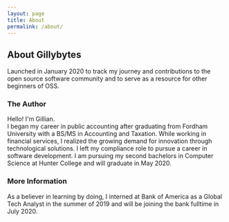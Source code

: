 ```yaml
---
layout: page
title: About
permalink: /about/
---
```


## About Gillybytes
Launched in January 2020 to track my journey and contributions to the open source software community and to serve as a resource for other beginners of OSS.

### The Author

Hello! I'm Gillian.  
I began my career in public accounting after graduating from Fordham University with a BS/MS in Accounting and Taxation. While working in financial services, I realized the growing demand for innovation through technological solutions. I left my compliance role to pursue a career in software development. I am pursuing my second bachelors in Computer Science at Hunter College and will graduate in May 2020.


### More Information

As a believer in learning by doing, I interned at Bank of America as a Global Tech Analyst in the summer of 2019 and will be joining the bank fulltime in July 2020. 
